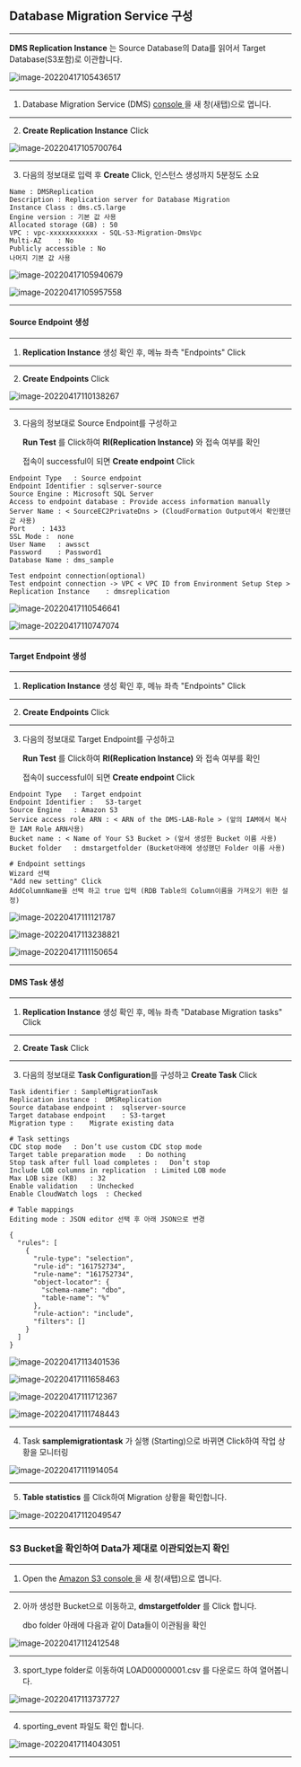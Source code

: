 ## Database Migration Service 구성

---

**DMS Replication Instance** 는 Source Database의 Data를 읽어서 Target Database(S3포함)로 이관합니다.

![image-20220417105436517](images/image-20220417105436517.png)

---

1. Database Migration Service (DMS) [console ](https://console.aws.amazon.com/dms/v2/home#) 을 새 창(새탭)으로 엽니다.

---

2. **Create Replication Instance** Click

![image-20220417105700764](images/image-20220417105700764.png)

---

3. 다음의 정보대로 입력 후 **Create** Click, 인스턴스 생성까지 5분정도 소요

```
Name : DMSReplication
Description : Replication server for Database Migration
Instance Class : dms.c5.large
Engine version : 기본 값 사용
Allocated storage (GB) : 50
VPC : vpc-xxxxxxxxxxxx - SQL-S3-Migration-DmsVpc
Multi-AZ	: No
Publicly accessible	: No
나머지 기본 값 사용
```

![image-20220417105940679](images/image-20220417105940679.png)

![image-20220417105957558](images/image-20220417105957558.png)

---

#### Source Endpoint 생성

---

1. **Replication Instance** 생성 확인 후, 메뉴 좌측 "Endpoints" Click

---

2. **Create Endpoints** Click

![image-20220417110138267](images/image-20220417110138267.png)

---

3. 다음의 정보대로 Source Endpoint를 구성하고

    **Run Test** 를 Click하여 **RI(Replication Instance)** 와 접속 여부를 확인

   접속이 successful이 되면 **Create endpoint** Click

```
Endpoint Type	: Source endpoint
Endpoint Identifier	: sqlserver-source
Source Engine :	Microsoft SQL Server
Access to endpoint database : Provide access information manually
Server Name	: < SourceEC2PrivateDns > (CloudFormation Output에서 확인했던 값 사용)
Port	: 1433
SSL Mode :	none
User Name	: awssct
Password	: Password1
Database Name :	dms_sample

Test endpoint connection(optional)
Test endpoint connection -> VPC	< VPC ID from Environment Setup Step >
Replication Instance	: dmsreplication 

```

![image-20220417110546641](images/image-20220417110546641.png)

![image-20220417110747074](images/image-20220417110747074.png)

---

#### Target Endpoint 생성

---

1. **Replication Instance** 생성 확인 후, 메뉴 좌측 "Endpoints" Click

---

2. **Create Endpoints** Click

---

3. 다음의 정보대로 Target Endpoint를 구성하고

    **Run Test** 를 Click하여 **RI(Replication Instance)** 와 접속 여부를 확인

   접속이 successful이 되면 **Create endpoint** Click

```
Endpoint Type	: Target endpoint
Endpoint Identifier :	S3-target
Source Engine	: Amazon S3
Service access role ARN : < ARN of the DMS-LAB-Role > (앞의 IAM에서 복사한 IAM Role ARN사용)
Bucket name	: < Name of Your S3 Bucket > (앞서 생성한 Bucket 이름 사용)
Bucket folder	: dmstargetfolder (Bucket아래에 생성했던 Folder 이름 사용)

# Endpoint settings
Wizard 선택
"Add new setting" Click
AddColumnName을 선택 하고 true 입력 (RDB Table의 Column이름을 가져오기 위한 설정)
```

![image-20220417111121787](images/image-20220417111121787.png)

![image-20220417113238821](images/image-20220417113238821.png)

![image-20220417111150654](images/image-20220417111150654.png)

---

#### DMS Task 생성

---

1. **Replication Instance** 생성 확인 후, 메뉴 좌측 "Database Migration tasks" Click

---

2. **Create Task** Click

---

3. 다음의 정보대로 **Task Configuration**를 구성하고 **Create Task** Click

```
Task identifier	: SampleMigrationTask
Replication instance :	DMSReplication
Source database endpoint :	sqlserver-source
Target database endpoint	: S3-target
Migration type :	Migrate existing data

# Task settings
CDC stop mode	: Don’t use custom CDC stop mode
Target table preparation mode	: Do nothing
Stop task after full load completes :	Don’t stop
Include LOB columns in replication	: Limited LOB mode
Max LOB size (KB)	: 32
Enable validation	: Unchecked
Enable CloudWatch logs	: Checked

# Table mappings
Editing mode : JSON editor 선택 후 아래 JSON으로 변경

{
  "rules": [
    {
      "rule-type": "selection",
      "rule-id": "161752734",
      "rule-name": "161752734",
      "object-locator": {
        "schema-name": "dbo",
        "table-name": "%"
      },
      "rule-action": "include",
      "filters": []
    }
  ]
}
```

![image-20220417113401536](images/image-20220417113401536.png)

![image-20220417111658463](images/image-20220417111658463.png)

![image-20220417111712367](images/image-20220417111712367.png)

![image-20220417111748443](images/image-20220417111748443.png)

---

4. Task **samplemigrationtask** 가 실행 (Starting)으로 바뀌면 Click하여 작업 상황을 모니터링 

![image-20220417111914054](images/image-20220417111914054.png)

---

5. **Table statistics** 를 Click하여 Migration 상황을 확인합니다.

![image-20220417112049547](images/image-20220417112049547.png)

---

### S3 Bucket을 확인하여 Data가 제대로 이관되었는지 확인

---

1. Open the [Amazon S3 console ](https://console.aws.amazon.com/s3/) 을 새 창(새탭)으로 엽니다.

---

2. 아까 생성한 Bucket으로 이동하고, **dmstargetfolder** 를 Click 합니다.

   dbo folder 아래에 다음과 같이 Data들이 이관됨을 확인

![image-20220417112412548](images/image-20220417112412548.png)

---

3. sport_type folder로 이동하여 LOAD00000001.csv 를 다운로드 하여 열어봅니다.

![image-20220417113737727](images/image-20220417113737727.png)

---

4. sporting_event 파일도 확인 합니다.

![image-20220417114043051](images/image-20220417114043051.png)

---















